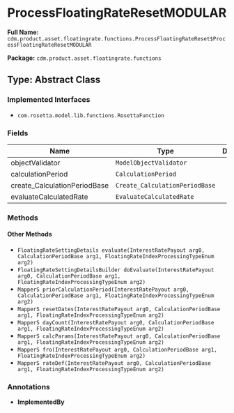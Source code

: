 # ProcessFloatingRateResetMODULAR

**Full Name:** `cdm.product.asset.floatingrate.functions.ProcessFloatingRateReset$ProcessFloatingRateResetMODULAR`

**Package:** `cdm.product.asset.floatingrate.functions`

## Type: Abstract Class

### Implemented Interfaces

- `com.rosetta.model.lib.functions.RosettaFunction`

### Fields

| Name | Type | Description |
|------|------|-------------|
| objectValidator | `ModelObjectValidator` |  |
| calculationPeriod | `CalculationPeriod` |  |
| create_CalculationPeriodBase | `Create_CalculationPeriodBase` |  |
| evaluateCalculatedRate | `EvaluateCalculatedRate` |  |

### Methods

#### Other Methods

- `FloatingRateSettingDetails evaluate(InterestRatePayout arg0, CalculationPeriodBase arg1, FloatingRateIndexProcessingTypeEnum arg2)`
- `FloatingRateSettingDetailsBuilder doEvaluate(InterestRatePayout arg0, CalculationPeriodBase arg1, FloatingRateIndexProcessingTypeEnum arg2)`
- `MapperS priorCalculationPeriod(InterestRatePayout arg0, CalculationPeriodBase arg1, FloatingRateIndexProcessingTypeEnum arg2)`
- `MapperS resetDates(InterestRatePayout arg0, CalculationPeriodBase arg1, FloatingRateIndexProcessingTypeEnum arg2)`
- `MapperS dayCount(InterestRatePayout arg0, CalculationPeriodBase arg1, FloatingRateIndexProcessingTypeEnum arg2)`
- `MapperS calcParams(InterestRatePayout arg0, CalculationPeriodBase arg1, FloatingRateIndexProcessingTypeEnum arg2)`
- `MapperS fro(InterestRatePayout arg0, CalculationPeriodBase arg1, FloatingRateIndexProcessingTypeEnum arg2)`
- `MapperS rateDef(InterestRatePayout arg0, CalculationPeriodBase arg1, FloatingRateIndexProcessingTypeEnum arg2)`

### Annotations

- **ImplementedBy**

